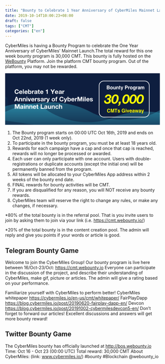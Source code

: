 ```yaml
---
title: "Bounty to Celebrate 1 Year Anniversary of CyberMiles Mainnet Launch"
date: 2019-10-14T10:00:23+08:00
draft: false
tags: ["CMT"] 
categories: ["en"] 
---
```


CyberMiles is having a Bounty Program to celebrate the One Year Anniversary of CyberMiles' Mainnet Launch.The total reward for this one week bounty program is 30,000 CMT. This bounty is fully hosted on the [WeBounty](https://cmt.webounty.io) Platform. Join the platform CMT bounty program. Out of the platform, you may not be rewarded.

![](/images/20191015-CyberMiles1Yearbounty-01.png)

1. The Bounty program starts on 00:00 UTC Oct 16th, 2019 and ends on Oct 22nd, 2019 (1 week only).
2. To participate in the bounty program, you must be at least 18 years old.
3. Rewards for each campaign have a cap and once that cap is reached, rewards will no longer be processed or awarded.
4. Each user can only participate with one account. Users with double-registrations or duplicate accounts (except the initial one) will be permanently banned from the program.
5. All tokens will be allocated to your CyberMiles App address within 2 weeks of the bounty end date.
6. FINAL rewards for bounty activities will be CMT.
7. If you are disqualified for any reason, you will NOT receive any bounty rewards.
8. CyberMiles team will reserve the right to change any rules, or make any changes, if necessary.

 *80% of the total bounty is in the referral pool. That is you invite users to join by asking them to join via your link (i.e. https://cmt.webounty.io/)
 
 *20% of the total bounty is in the content creation pool. The admin will reply and give you points if your words or article is good.


## Telegram Bounty Game
 Welcome to join the CyberMiles Group! Our bounty program is live here between 16/Oct-23/Oct:
https://cmt.webounty.io
 Everyone can participate in the discussion of the project, and describe their understanding of CyberMiles, make gif, picture or articles. The admin will give a rating based on your performance.

Familiarize yourself with CyberMiles to perform better!
 CyberMiles whitepaper
https://cybermiles.io/en-us/cmt/whitepaper/
 FairPlayDapp
https://blog.cybermiles.io/post/20190620-fairplay-dapp-en/
 Devcon
https://blog.cybermiles.io/post/20191002-cybermilesdevcon5-en/
 Don’t forget to forward our articles!
 Excellent discussions and answers will get more bounty reward!


## Twitter Bounty Game
 The CyberMiles bounty has officially launched at http://bos.webounty.io
 Time: Oct 16 - Oct 23 (00:00 UTC)
 Total reward: 30,000 CMT
 About CyberMiles: (link: www.cybermiles.io/)
 #bounty #Blockchain
 @webounty_io

